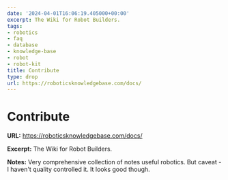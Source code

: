 ```yaml
---
date: '2024-04-01T16:06:19.405000+00:00'
excerpt: The Wiki for Robot Builders.
tags:
- robotics
- faq
- database
- knowledge-base
- robot
- robot-kit
title: Contribute
type: drop
url: https://roboticsknowledgebase.com/docs/
---
```


# Contribute

**URL:** https://roboticsknowledgebase.com/docs/

**Excerpt:** The Wiki for Robot Builders.

**Notes:**
Very comprehensive collection of notes useful robotics. But caveat - I haven't quality controlled it. It looks good though.
